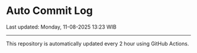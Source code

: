 # Auto Commit Log

Last updated: Monday, 11-08-2025 13:23 WIB

---

This repository is automatically updated every 2 hour using GitHub Actions.
